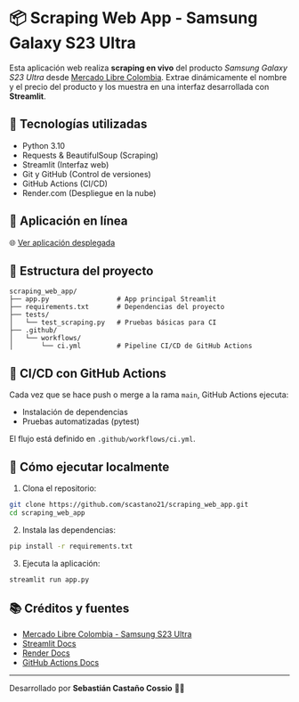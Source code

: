 # 📦 Scraping Web App - Samsung Galaxy S23 Ultra

Esta aplicación web realiza **scraping en vivo** del producto *Samsung Galaxy S23 Ultra* desde [Mercado Libre Colombia](https://www.mercadolibre.com.co/p/MCO24594025). Extrae dinámicamente el nombre y el precio del producto y los muestra en una interfaz desarrollada con **Streamlit**.

## 🔧 Tecnologías utilizadas

- Python 3.10
- Requests & BeautifulSoup (Scraping)
- Streamlit (Interfaz web)
- Git y GitHub (Control de versiones)
- GitHub Actions (CI/CD)
- Render.com (Despliegue en la nube)

## 🚀 Aplicación en línea

🌐 [Ver aplicación desplegada](https://scraping-web-app.onrender.com)

## 📁 Estructura del proyecto

```
scraping_web_app/
├── app.py                 # App principal Streamlit
├── requirements.txt       # Dependencias del proyecto
├── tests/
│   └── test_scraping.py   # Pruebas básicas para CI
├── .github/
│   └── workflows/
│       └── ci.yml         # Pipeline CI/CD de GitHub Actions
```

## 🔄 CI/CD con GitHub Actions

Cada vez que se hace push o merge a la rama `main`, GitHub Actions ejecuta:
- Instalación de dependencias
- Pruebas automatizadas (pytest)

El flujo está definido en `.github/workflows/ci.yml`.

## 🧠 Cómo ejecutar localmente

1. Clona el repositorio:
```bash
git clone https://github.com/scastano21/scraping_web_app.git
cd scraping_web_app
```

2. Instala las dependencias:
```bash
pip install -r requirements.txt
```

3. Ejecuta la aplicación:
```bash
streamlit run app.py
```

## 📚 Créditos y fuentes

- [Mercado Libre Colombia - Samsung S23 Ultra](https://www.mercadolibre.com.co/p/MCO24594025)
- [Streamlit Docs](https://docs.streamlit.io)
- [Render Docs](https://render.com/docs)
- [GitHub Actions Docs](https://docs.github.com/actions)

---

Desarrollado por **Sebastián Castaño Cossio** 👨‍💻

